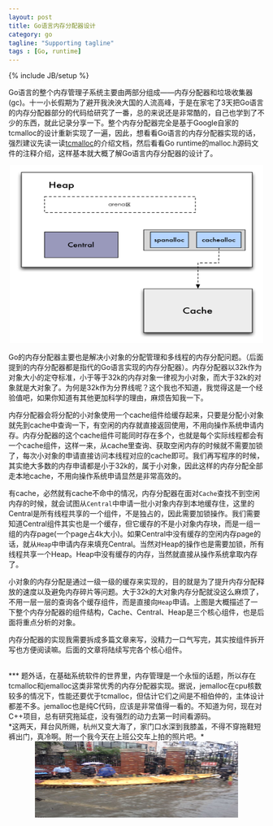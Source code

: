 ```yaml
---
layout: post
title: Go语言内存分配器设计
category: go
tagline: "Supporting tagline"
tags : [Go, runtime]
---
```

{% include JB/setup %}


Go语言的整个内存管理子系统主要由两部分组成——内存分配器和垃圾收集器(gc)。十一小长假期为了避开我泱泱大国的人流高峰，于是在家宅了3天把Go语言的内存分配器部分的代码给研究了一番，总的来说还是非常酷的，自己也学到了不少的东西，就此记录分享一下。整个内存分配器完全是基于Google自家的tcmalloc的设计重新实现了一遍，因此，想看看Go语言的内存分配器实现的话，强烈建议先读一读[tcmalloc](http://google-perftools.googlecode.com/svn/trunk/doc/tcmalloc.html)的介绍文档，然后看看Go runtime的malloc.h源码文件的注释介绍，这样基本就大概了解Go语言内存分配器的设计了。

<div align="center">
<img src="/assets/images/go-mem-system-design.png" height="350" width="500">
</div>

Go的内存分配器主要也是解决小对象的分配管理和多线程的内存分配问题。（后面提到的内存分配器都是指代的Go语言实现的内存分配器）。内存分配器以32k作为对象大小的定夺标准，小于等于32k的内存对象一律视为小对象，而大于32k的对象就是大对象了。为何是32k作为分界线呢？这个我也不知道，我觉得这是一个经验值吧，如果你知道有其他更加科学的理由，麻烦告知我一下。

内存分配器会将分配的小对象使用一个cache组件给缓存起来，只要是分配小对象就先到cache中查询一下，有空闲的内存就直接返回使用，不用向操作系统申请内存。内存分配器的这个cache组件可能同时存在多个，也就是每个实际线程都会有一个cache组件，这样一来，从cache里查询、获取空闲内存的时候就不需要加锁了，每次小对象的申请直接访问本线程对应的cache即可。我们再写程序的时候，其实绝大多数的内存申请都是小于32k的，属于小对象，因此这样的内存分配全部走本地cache，不用向操作系统申请显然是非常高效的。

有cache，必然就有cache不命中的情况，内存分配器在面对`Cache`查找不到空闲内存的时候，就会试图从`Central`中申请一批小对象内存到本地缓存住，这里的Central是所有线程共享的一个组件，不是独占的，因此需要加锁操作。我们需要知道Central组件其实也是一个缓存，但它缓存的不是小对象内存块，而是一组一组的内存page(一个page占4k大小)。如果Central中没有缓存的空闲内存page的话，就从`Heap`中申请内存来填充Central。当然对Heap的操作也是需要加锁，所有线程共享一个Heap。Heap中没有缓存的内存，当然就直接从操作系统拿取内存了。

小对象的内存分配是通过一级一级的缓存来实现的，目的就是为了提升内存分配释放的速度以及避免内存碎片等问题。大于32k的大对象内存分配就没这么麻烦了，不用一层一层的查询各个缓存组件，而是直接向`Heap`申请。上图是大概描述了一下整个内存分配器的组件结构，Cache、Central、Heap是三个核心组件，也是后面将重点分析的对象。

内存分配器的实现我需要拆成多篇文章来写，没精力一口气写完，其实按组件拆开写也方便阅读嘛。后面的文章将陆续写完各个核心组件。

<br>
***
题外话，在基础系统软件的世界里，内存管理是一个永恒的话题，所以存在tcmalloc和jemalloc这类非常优秀的内存分配器实现。据说，jemalloc在cpu核数较多的情况下，性能还要优于tcmalloc，但估计它们之间是不相伯仲的，主体设计都差不多。jemalloc也是纯C代码，应该是非常值得一看的。不知道为何，现在对C++项目，总有研究拖延症，没有强烈的动力去第一时间看源码。

<br>
*这两天，拜台风所赐，杭州又变大海了，家门口水深到我膝盖，不得不穿拖鞋短裤出门，真冷啊。附一个我今天在上班公交车上拍的照片吧。*

<div align="center">
<img src="/assets/images/hz-boat.jpg" height="150" width="400">
</div>

